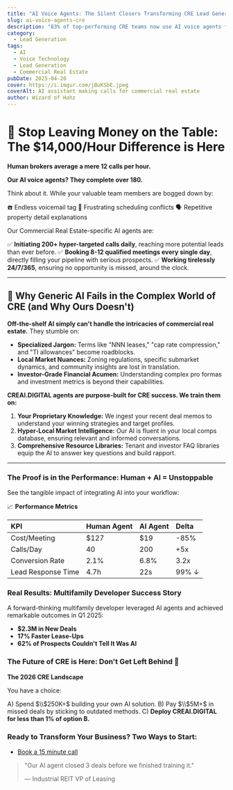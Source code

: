 ```yaml
---
title: "AI Voice Agents: The Silent Closers Transforming CRE Lead Generation"
slug: ai-voice-agents-cre
description: "83% of top-performing CRE teams now use AI voice agents for lead outreach. Deploy your branded AI assistant in just 48 hours and unlock exponential lead generation."
category:
  - Lead Generation
tags:
  - AI
  - Voice Technology
  - Lead Generation
  - Commercial Real Estate
pubDate: 2025-04-20
cover: https://i.imgur.com/jBuKSbE.jpeg
coverAlt: AI assistant making calls for commercial real estate
author: Wizard of Hahz
---
```


# 💸 Stop Leaving Money on the Table: The $14,000/Hour Difference is Here

**Human brokers average a mere 12 calls per hour.**

**Our AI voice agents? They complete over 180.**

Think about it. While your valuable team members are bogged down by:

☎️ Endless voicemail tag
📅 Frustrating scheduling conflicts
🗣️ Repetitive property detail explanations

Our Commercial Real Estate-specific AI agents are:

✅ **Initiating 200+ hyper-targeted calls daily**, reaching more potential leads than ever before.
✅ **Booking 8-12 qualified meetings every single day**, directly filling your pipeline with serious prospects.
✅ **Working tirelessly 24/7/365**, ensuring no opportunity is missed, around the clock.

---

## 🧠 Why Generic AI Fails in the Complex World of CRE (and Why Ours Doesn't)

**Off-the-shelf AI simply can't handle the intricacies of commercial real estate.** They stumble on:

- **Specialized Jargon:** Terms like "NNN leases," "cap rate compression," and "TI allowances" become roadblocks.
- **Local Market Nuances:** Zoning regulations, specific submarket dynamics, and community insights are lost in translation.
- **Investor-Grade Financial Acumen:** Understanding complex pro formas and investment metrics is beyond their capabilities.

**CREAI.DIGITAL agents are purpose-built for CRE success. We train them on:**

1. **Your Proprietary Knowledge:** We ingest your recent deal memos to understand your winning strategies and target profiles.
2. **Hyper-Local Market Intelligence:** Our AI is fluent in your local comps database, ensuring relevant and informed conversations.
3. **Comprehensive Resource Libraries:** Tenant and investor FAQ libraries equip the AI to answer key questions and build rapport.

---

### The Proof is in the Performance: Human + AI = Unstoppable

See the tangible impact of integrating AI into your workflow:

📈 **Performance Metrics**

| KPI                   | Human Agent | AI Agent | Delta    |
| :-------------------- | :---------- | :------- | :------- |
| Cost/Meeting          | $127        | $19      | -85%     |
| Calls/Day             | 40          | 200      | +5x      |
| Conversion Rate       | 2.1%        | 6.8%     | 3.2x     |
| Lead Response Time    | 4.7h        | 22s      | 99% ↓    |

### Real Results: Multifamily Developer Success Story

A forward-thinking multifamily developer leveraged AI agents and achieved remarkable outcomes in Q1 2025:

* **$2.3M in New Deals**
* **17% Faster Lease-Ups**
* **62% of Prospects Couldn't Tell It Was AI**

### The Future of CRE is Here: Don't Get Left Behind 🔮

**The 2026 CRE Landscape**

You have a choice:

A) Spend $\\$250K+$ building your own AI solution.
B) Pay $\\$5M+$ in missed deals by sticking to outdated methods.
C) **Deploy CREAI.DIGITAL for less than 1% of option B.**

### Ready to Transform Your Business? Two Ways to Start:

* [Book a 15 minute call](https://creai.digital)

> "Our AI agent closed 3 deals before we finished training it."
>
> — Industrial REIT VP of Leasing
